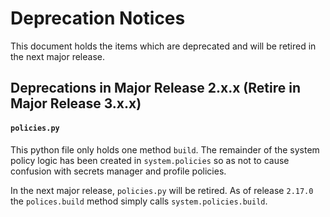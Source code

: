 # Deprecation Notices

This document holds the items which are deprecated and will be retired in the next major release.

## Deprecations in Major Release 2.x.x (Retire in Major Release 3.x.x)

#### `policies.py`

This python file only holds one method `build`. The remainder of the system policy logic has been created
in `system.policies` so as not to cause confusion with secrets manager and profile policies.

In the next major release, `policies.py` will be retired. As of release `2.17.0` the `polices.build` method
simply calls `system.policies.build`. 